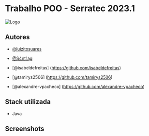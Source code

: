 # Trabalho POO - Serratec 2023.1




![Logo](https://cdn.discordapp.com/attachments/1090076539602866176/1090353059290419340/326727009_876691460048247_1561125399909609359_n-removebg-preview-removebg-preview.png)


## Autores

- [@luizitosuares](https://www.github.com/luizitosuares)

- [@S4nt1ag](https://github.com/S4nt1ag)

- [@isabeldefreitas] (https://github.com/isabeldefreitas)

- [@tamirys2506] (https://github.com/tamirys2506)

- [@alexandre-vpacheco] (https://github.com/alexandre-vpacheco)

## Stack utilizada

- Java



## Screenshots
